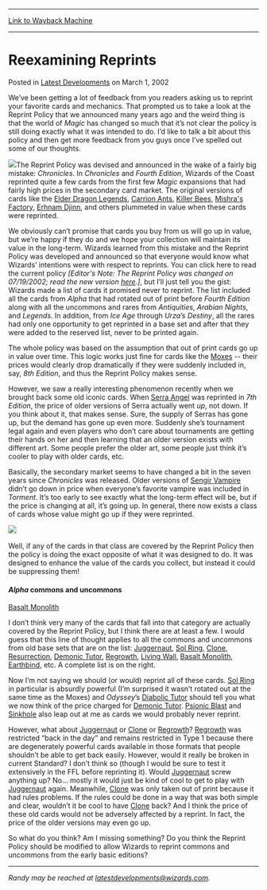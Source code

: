 
---
[Link to Wayback Machine](https://web.archive.org/web/20150419150933/http://magic.wizards.com/en/articles/archive/latest-developments/reexamining-reprints-2002-03-01)

[_metadata_:description]:- "We’ve been getting a lot of feedback from you readers asking us to reprint your favorite cards and mechanics. That prompted us to take a look at the Reprint Policy that we announced many years ago and the weird thing is that the world of Magic has changed so much that it’s not clear the policy is still doing exactly what it was intended to do. I’d like to talk a bit about this policy and then get more feedback from you guys once I’ve spelled out some of our thoughts."
[_metadata_:generator]:- "Drupal 7 (http://drupal.org)"
[_metadata_:node]:- "287406"
[_metadata_:publish_date]:- "2002-03-01"
[_metadata_:source]:- "div-main-content"
[_metadata_:title]:- "Reexamining Reprints"
[_metadata_:wayback_capture_timestamp]:- "2015-04-19 15:09:33"
[_metadata_:wayback_raw_url]:- "https://web.archive.org/web/20150419150933id_/http://magic.wizards.com/en/articles/archive/latest-developments/reexamining-reprints-2002-03-01"
[_metadata_:wayback_url]:- "http://magic.wizards.com/en/articles/archive/latest-developments/reexamining-reprints-2002-03-01"
---


Reexamining Reprints
====================



 Posted in [Latest Developments](/en/articles/columns/latest-developments-archive)
 on March 1, 2002 










We’ve been getting a lot of feedback from you readers asking us to reprint your favorite cards and mechanics. That prompted us to take a look at the Reprint Policy that we announced many years ago and the weird thing is that the world of *Magic* has changed so much that it’s not clear the policy is still doing exactly what it was intended to do. I’d like to talk a bit about this policy and then get more feedback from you guys once I’ve spelled out some of our thoughts.


![](https://media.wizards.com/legacy/global/images/mtgcom_daily_rb9_pic1.jpg)The Reprint Policy was devised and announced in the wake of a fairly big mistake: *Chronicles*. In *Chronicles* and *Fourth Edition*, Wizards of the Coast reprinted quite a few cards from the first few *Magic* expansions that had fairly high prices in the secondary card market. The original versions of cards like the [Elder Dragon Legends](http://gatherer.wizards.com/Pages/Card/Details.aspx?multiverseid=201215), [Carrion Ants](http://gatherer.wizards.com/Pages/Card/Details.aspx?name=Carrion+Ants), [Killer Bees](http://gatherer.wizards.com/Pages/Card/Details.aspx?name=Killer+Bees), [Mishra's Factory](http://gatherer.wizards.com/Pages/Card/Details.aspx?name=Mishra%27s+Factory), [Erhnam Djinn](http://gatherer.wizards.com/Pages/Card/Details.aspx?name=Erhnam+Djinn), and others plummeted in value when these cards were reprinted.


We obviously can’t promise that cards you buy from us will go up in value, but we’re happy if they do and we hope your collection will maintain its value in the long-term. Wizards learned from this mistake and the Reprint Policy was developed and announced so that everyone would know what Wizards’ intentions were with respect to reprints. You can click here to read the current policy *[Editor's Note: The Reprint Policy was changed on 07/19/2002; read the new version [here](http://archive.wizards.com/default.asp?x=magic/products/ReprintPolicy).]*, but I’ll just tell you the gist: Wizards made a list of cards it promised never to reprint. The list included all the cards from *Alpha* that had rotated out of print before *Fourth Edition* along with all the uncommons and rares from *Antiquities*, *Arabian Nights*, and *Legends*. In addition, from *Ice Age* through *Urza’s Destiny*, all the rares had only one opportunity to get reprinted in a base set and after that they were added to the reserved list, never to be printed again.


The whole policy was based on the assumption that out of print cards go up in value over time. This logic works just fine for cards like the [Moxes](http://gatherer.wizards.com/Pages/Card/Details.aspx?multiverseid=383022) -- their prices would clearly drop dramatically if they were suddenly included in, say, *8th Edition*, and thus the Reprint Policy makes sense.


However, we saw a really interesting phenomenon recently when we brought back some old iconic cards. When [Serra Angel](http://gatherer.wizards.com/Pages/Card/Details.aspx?name=Serra+Angel) was reprinted in *7th Edition*, the price of older versions of Serra actually went *up*, not down. If you think about it, that makes sense. Sure, the supply of Serras has gone up, but the demand has gone up even more. Suddenly she’s tournament legal again and even players who don’t care about tournaments are getting their hands on her and then learning that an older version exists with different art. Some people prefer the older art, some people just think it’s cooler to play with older cards, etc.


Basically, the secondary market seems to have changed a bit in the seven years since *Chronicles* was released. Older versions of [Sengir Vampire](http://gatherer.wizards.com/Pages/Card/Details.aspx?name=Sengir+Vampire) didn’t go down in price when everyone’s favorite vampire was included in *Torment*. It’s too early to see exactly what the long-term effect will be, but if the price is changing at all, it’s going up. In general, there now exists a class of cards whose value might go up if they were reprinted.


![](https://media.wizards.com/legacy/global/images/mtgcom_daily_rb9_pic2.jpg)
 

Well, if any of the cards in that class are covered by the Reprint Policy then the policy is doing the exact opposite of what it was designed to do. It was designed to enhance the value of the cards you collect, but instead it could be suppressing them!


#### *Alpha* commons and uncommons


[Basalt Monolith](http://gatherer.wizards.com/Pages/Card/Details.aspx?name=Basalt+Monolith)  



I don’t think very many of the cards that fall into that category are actually covered by the Reprint Policy, but I think there are at least a few. I would guess that this line of thought applies to all the commons and uncommons from old base sets that are on the list: [Juggernaut](http://gatherer.wizards.com/Pages/Card/Details.aspx?name=Juggernaut), [Sol Ring](http://gatherer.wizards.com/Pages/Card/Details.aspx?name=Sol+Ring), [Clone](http://gatherer.wizards.com/Pages/Card/Details.aspx?name=Clone), [Resurrection](http://gatherer.wizards.com/Pages/Card/Details.aspx?name=Resurrection), [Demonic Tutor](http://gatherer.wizards.com/Pages/Card/Details.aspx?name=Demonic+Tutor), [Regrowth](http://gatherer.wizards.com/Pages/Card/Details.aspx?name=Regrowth), [Living Wall](http://gatherer.wizards.com/Pages/Card/Details.aspx?name=Living+Wall), [Basalt Monolith](http://gatherer.wizards.com/Pages/Card/Details.aspx?name=Basalt+Monolith), [Earthbind](http://gatherer.wizards.com/Pages/Card/Details.aspx?name=Earthbind), etc. A complete list is on the right.


Now I’m not saying we should (or would) reprint all of these cards. [Sol Ring](http://gatherer.wizards.com/Pages/Card/Details.aspx?name=Sol+Ring) in particular is absurdly powerful (I’m surprised it wasn’t rotated out at the same time as the Moxes) and *Odyssey*’s [Diabolic Tutor](http://gatherer.wizards.com/Pages/Card/Details.aspx?name=Diabolic+Tutor) should tell you what we now think of the price charged for [Demonic Tutor](http://gatherer.wizards.com/Pages/Card/Details.aspx?name=Demonic+Tutor). [Psionic Blast](http://gatherer.wizards.com/Pages/Card/Details.aspx?name=Psionic+Blast) and [Sinkhole](http://gatherer.wizards.com/Pages/Card/Details.aspx?name=Sinkhole) also leap out at me as cards we would probably never reprint.


However, what about [Juggernaut](http://gatherer.wizards.com/Pages/Card/Details.aspx?name=Juggernaut) or [Clone](http://gatherer.wizards.com/Pages/Card/Details.aspx?name=Clone) or [Regrowth](http://gatherer.wizards.com/Pages/Card/Details.aspx?name=Regrowth)? [Regrowth](http://gatherer.wizards.com/Pages/Card/Details.aspx?name=Regrowth) was restricted “back in the day” and remains restricted in Type 1 because there are degenerately powerful cards available in those formats that people shouldn’t be able to get back easily. However, would it really be broken in current Standard? I don’t think so (though I would be sure to test it extensively in the FFL before reprinting it). Would [Juggernaut](http://gatherer.wizards.com/Pages/Card/Details.aspx?name=Juggernaut) screw anything up? No… mostly it would just be kind of cool to get to play with [Juggernaut](http://gatherer.wizards.com/Pages/Card/Details.aspx?name=Juggernaut) again. Meanwhile, [Clone](http://gatherer.wizards.com/Pages/Card/Details.aspx?name=Clone) was only taken out of print because it had rules problems. If the rules could be done in a way that was both simple and clear, wouldn’t it be cool to have [Clone](http://gatherer.wizards.com/Pages/Card/Details.aspx?name=Clone) back? And I think the price of these old cards would not be adversely affected by a reprint. In fact, the price of the older versions may even go up.


So what do you think? Am I missing something? Do you think the Reprint Policy should be modified to allow Wizards to reprint commons and uncommons from the early basic editions?




---

*Randy may be reached at [latestdevelopments@wizards.com](mailto:latestdevelopments@wizards.com).*








